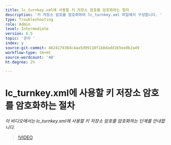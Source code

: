 ```yaml
---
title: lc_turnkey.xml에 사용할 키 저장소 암호를 암호화하는 절차
description: '키 저장소 암호를 암호화하여 lc_turnkey.xml 파일에서 구성합니다. '
type: Troubleshooting
role: Admin
level: Intermediate
version: 6.5
topic: '관리 '
index: y
source-git-commit: 462417d384c4aa5d99110f1b8dadd165ea9b2a49
workflow-type: tm+mt
source-wordcount: '48'
ht-degree: 2%

---
```



# lc_turnkey.xml에 사용할 키 저장소 암호를 암호화하는 절차

*이 비디오에서는 lc_turnkey.xml에 사용할 키 저장소 암호를 암호화하는 단계를 안내합니다.*

>[!VIDEO](https://video.tv.adobe.com/v/335538?quality=9&learn=on)

